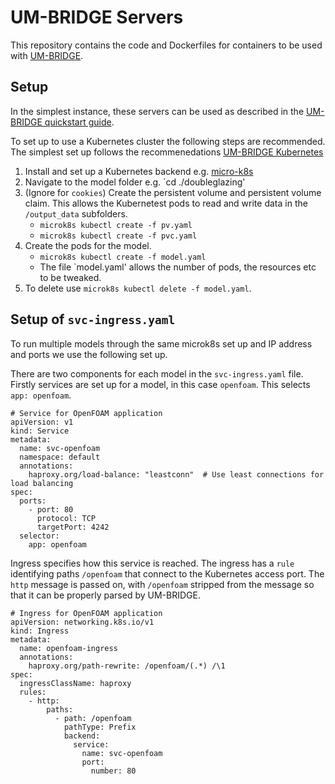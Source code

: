 # UM-BRIDGE Servers

This repository contains the code and Dockerfiles for containers to be used with [UM-BRIDGE](https://github.com/UM-Bridge/umbridge).

## Setup
In the simplest instance, these servers can be used as described in the [UM-BRIDGE quickstart guide](https://um-bridge-benchmarks.readthedocs.io/en/docs/quickstart.html).

To set up to use a Kubernetes cluster the following steps are recommended.
The simplest set up follows the recommenedations [UM-BRIDGE Kubernetes](https://um-bridge-benchmarks.readthedocs.io/en/docs/umbridge/kubernetes.html)

1. Install and set up a Kubernetes backend e.g. [micro-k8s](https://microk8s.io/docs/getting-started)
2. Navigate to the model folder e.g. `cd ./doubleglazing'
3. (Ignore for `cookies`) Create the persistent volume and persistent volume claim. This allows the Kubernetest pods to read and write data in the `/output_data` subfolders.
   - `microk8s kubectl create -f pv.yaml`
   - `microk8s kubectl create -f pvc.yaml`
4. Create the pods for the model.
   - `microk8s kubectl create -f model.yaml`
   - The file `model.yaml' allows the number of pods, the resources etc to be tweaked.
5. To delete use `microk8s kubectl delete -f model.yaml`.

## Setup of `svc-ingress.yaml`
To run multiple models through the same microk8s set up and IP address and ports we use the following set up.

There are two components for each model in the `svc-ingress.yaml` file.
Firstly services are set up for a model, in this case `openfoam`.
This selects `app: openfoam`.
```
# Service for OpenFOAM application
apiVersion: v1
kind: Service
metadata:
  name: svc-openfoam
  namespace: default
  annotations:
    haproxy.org/load-balance: "leastconn"  # Use least connections for load balancing
spec:
  ports:
    - port: 80
      protocol: TCP
      targetPort: 4242
  selector:
    app: openfoam
```
Ingress specifies how this service is reached.
The ingress has a `rule` identifying paths `/openfoam` that connect to the Kubernetes access port.
The `http` message is passed on, with `/openfoam` stripped from the message so that it can be properly parsed by UM-BRIDGE.
```
# Ingress for OpenFOAM application
apiVersion: networking.k8s.io/v1
kind: Ingress
metadata:
  name: openfoam-ingress
  annotations:
    haproxy.org/path-rewrite: /openfoam/(.*) /\1
spec:
  ingressClassName: haproxy
  rules:
    - http:
        paths:
          - path: /openfoam
            pathType: Prefix
            backend:
              service:
                name: svc-openfoam
                port:
                  number: 80
```
